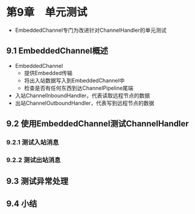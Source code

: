 
# 第9章　单元测试

* EmbeddedChannel专门为改进针对ChannelHandler的单元测试

## 9.1  EmbeddedChannel概述

* EmbeddedChannel
  * 提供Embedded传输
  * 将出入站数据写入到EmbeddedChannel中
  * 检查是否有任何东西到达ChannelPipeline尾端
* 入站ChannelInboundHandler，代表读取远程节点的数据
* 出站ChannelOutboundHandler，代表写到远程节点的数据

## 9.2  使用EmbeddedChannel测试ChannelHandler

### 9.2.1  测试入站消息

### 9.2.2  测试出站消息

## 9.3  测试异常处理

## 9.4  小结


